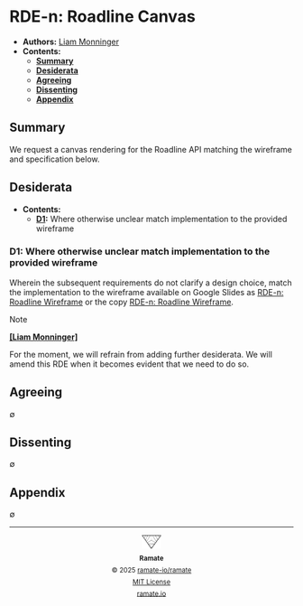 # RDE-n: Roadline Canvas
- **Authors:** [Liam Monninger](mailto:liam@ramate.io)
- **Contents:**
  - **[Summary](#summary)**
  - **[Desiderata](#desiderata)**
  - **[Agreeing](#agreeing)**
  - **[Dissenting](#dissenting)**
  - **[Appendix](#appendix)**

## Summary
We request a canvas rendering for the Roadline API matching the wireframe and specification below.

## Desiderata
- **Contents:**
  - **[D1](#d1-where-otherwise-unclear-match-implementation-to-the-provided-wireframe):** Where otherwise unclear match implementation to the provided wireframe

### D1: Where otherwise unclear match implementation to the provided wireframe

Wherein the subsequent requirements do not clarify a design choice, match the implementation to the wireframe available on Google Slides as [RDE-n: Roadline Wireframe](https://docs.google.com/presentation/d/1kCjFFrHlWfHX6Zcc69eGlUhTnU_ifVSCQ7bdjzoXDsE/edit?usp=sharing) or the copy [RDE-n: Roadline Wireframe](./RDE-n_%20Roadline%20Canvas.pdf).

> [!NOTE]
> **[[Liam Monninger]](mailto:liam@ramate.io)**
>
> For the moment, we will refrain from adding further desiderata. We will amend this RDE when it becomes evident that we need to do so.

## Agreeing
$\emptyset$

## Dissenting
$\emptyset$

## Appendix
$\emptyset$

<!--RAMATE FOOTER: DO NOT REMOVE THIS LINE-->
---

<div align="center">
  <a href="https://github.com/ramate-io/oac">
    <picture>
      <source srcset="/assets/ramate-inverted-transparent.png" media="(prefers-color-scheme: dark)">
      <img height="24" src="/assets/ramate-transparent.png" alt="Ramate"/>
    </picture>
  </a>
  <br/>
  <sub>
    <b>Ramate</b>
    <br/>
    &copy; 2025 <a href="https://github.com/ramate-io/ramate">ramate-io/ramate</a>
    <br/>
    <a href="https://github.com/ramate-io/ramate/blob/main/LICENSE">MIT License</a>
    <br/>
    <a href="https://www.ramate.io">ramate.io</a>
  </sub>
</div>
